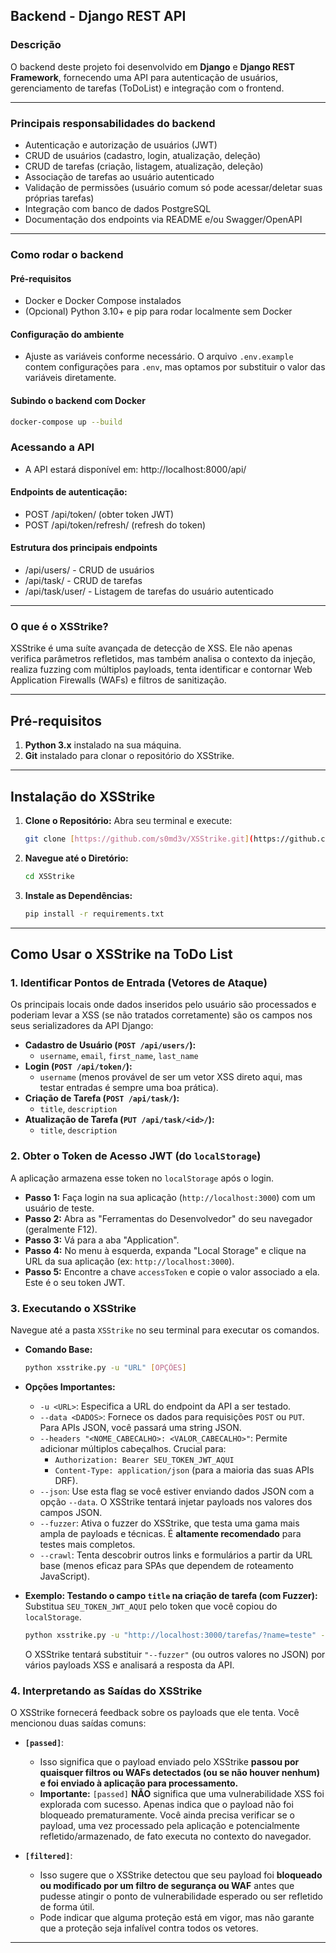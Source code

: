 ## Backend - Django REST API

### Descrição

O backend deste projeto foi desenvolvido em **Django** e **Django REST Framework**, fornecendo uma API para autenticação de usuários, gerenciamento de tarefas (ToDoList) e integração com o frontend.

---

### Principais responsabilidades do backend

- Autenticação e autorização de usuários (JWT)
- CRUD de usuários (cadastro, login, atualização, deleção)
- CRUD de tarefas (criação, listagem, atualização, deleção)
- Associação de tarefas ao usuário autenticado
- Validação de permissões (usuário comum só pode acessar/deletar suas próprias tarefas)
- Integração com banco de dados PostgreSQL
- Documentação dos endpoints via README e/ou Swagger/OpenAPI

---

### Como rodar o backend

#### Pré-requisitos

- Docker e Docker Compose instalados
- (Opcional) Python 3.10+ e pip para rodar localmente sem Docker

#### Configuração do ambiente

- Ajuste as variáveis conforme necessário. O arquivo `.env.example` contem configurações para `.env`, mas optamos por substituir o valor das variáveis diretamente.

#### Subindo o backend com Docker


```sh
docker-compose up --build
```


### Acessando a API

- A API estará disponível em: http://localhost:8000/api/

#### Endpoints de autenticação:

- POST /api/token/ (obter token JWT)
- POST /api/token/refresh/ (refresh do token)

#### Estrutura dos principais endpoints
- /api/users/ - CRUD de usuários
- /api/task/ - CRUD de tarefas
- /api/task/user/ - Listagem de tarefas do usuário autenticado

---
### O que é o XSStrike?

XSStrike é uma suíte avançada de detecção de XSS. Ele não apenas verifica parâmetros refletidos, mas também analisa o contexto da injeção, realiza fuzzing com múltiplos payloads, tenta identificar e contornar Web Application Firewalls (WAFs) e filtros de sanitização.

---

## Pré-requisitos

1.  **Python 3.x** instalado na sua máquina.
2.  **Git** instalado para clonar o repositório do XSStrike.

---

## Instalação do XSStrike

1.  **Clone o Repositório:**
    Abra seu terminal e execute:
    ```bash
    git clone [https://github.com/s0md3v/XSStrike.git](https://github.com/s0md3v/XSStrike.git)
    ```

2.  **Navegue até o Diretório:**
    ```bash
    cd XSStrike
    ```

3.  **Instale as Dependências:**
    ```bash
    pip install -r requirements.txt
    ```
---

## Como Usar o XSStrike na ToDo List

### 1. Identificar Pontos de Entrada (Vetores de Ataque)

Os principais locais onde dados inseridos pelo usuário são processados e poderiam levar a XSS (se não tratados corretamente) são os campos nos seus serializadores da API Django:

* **Cadastro de Usuário (`POST /api/users/`):**
    * `username`, `email`, `first_name`, `last_name`
* **Login (`POST /api/token/`):**
    * `username` (menos provável de ser um vetor XSS direto aqui, mas testar entradas é sempre uma boa prática).
* **Criação de Tarefa (`POST /api/task/`):**
    * `title`, `description`
* **Atualização de Tarefa (`PUT /api/task/<id>/`):**
    * `title`, `description`

### 2. Obter o Token de Acesso JWT (do `localStorage`)

A aplicação armazena esse token no `localStorage` após o login.

* **Passo 1:** Faça login na sua aplicação (`http://localhost:3000`) com um usuário de teste.
* **Passo 2:** Abra as "Ferramentas do Desenvolvedor" do seu navegador (geralmente F12).
* **Passo 3:** Vá para a aba "Application".
* **Passo 4:** No menu à esquerda, expanda "Local Storage" e clique na URL da sua aplicação (ex: `http://localhost:3000`).
* **Passo 5:** Encontre a chave `accessToken` e copie o valor associado a ela. Este é o seu token JWT.


### 3. Executando o XSStrike

Navegue até a pasta `XSStrike` no seu terminal para executar os comandos.

* **Comando Base:**
    ```bash
    python xsstrike.py -u "URL" [OPÇÕES]
    ```

* **Opções Importantes:**
    * `-u <URL>`: Especifica a URL do endpoint da API a ser testado.
    * `--data <DADOS>`: Fornece os dados para requisições `POST` ou `PUT`. Para APIs JSON, você passará uma string JSON.
    * `--headers "<NOME_CABECALHO>: <VALOR_CABECALHO>"`: Permite adicionar múltiplos cabeçalhos. Crucial para:
        * `Authorization: Bearer SEU_TOKEN_JWT_AQUI`
        * `Content-Type: application/json` (para a maioria das suas APIs DRF).
    * `--json`: Use esta flag se você estiver enviando dados JSON com a opção `--data`. O XSStrike tentará injetar payloads nos valores dos campos JSON.
    * `--fuzzer`: Ativa o fuzzer do XSStrike, que testa uma gama mais ampla de payloads e técnicas. É **altamente recomendado** para testes mais completos.
    * `--crawl`: Tenta descobrir outros links e formulários a partir da URL base (menos eficaz para SPAs que dependem de roteamento JavaScript).


* **Exemplo: Testando o campo `title` na criação de tarefa (com Fuzzer):**
    Substitua `SEU_TOKEN_JWT_AQUI` pelo token que você copiou do `localStorage`.
    ```bash
    python xsstrike.py -u "http://localhost:3000/tarefas/?name=teste" --headers "Cookie: eyJhbGciOiJIUzI1NiIsInR5cCI6IkpXVCJ9.eyJ0b2tlbl90eXBlIjoiYWNjZXNzIiwiZXhwIjoxNzUxMDUxODkwLCJpYXQiOjE3NDg0NTk4OTAsImp0aSI6IjgwZTZlOTJlMmQwODQ5Y2RiNjcxNDdlY2NhY2M1OTI3IiwidXNlcl9pZCI6Mn0.9Trs6cs5FL0hx8tu3HUSHCjcix5371VIkWd2j9grlEY" --fuzzer
    ```
    O XSStrike tentará substituir `"--fuzzer"` (ou outros valores no JSON) por vários payloads XSS e analisará a resposta da API.

### 4. Interpretando as Saídas do XSStrike

O XSStrike fornecerá feedback sobre os payloads que ele tenta. Você mencionou duas saídas comuns:

* **`[passed]`**:
    * Isso significa que o payload enviado pelo XSStrike **passou por quaisquer filtros ou WAFs detectados (ou se não houver nenhum) e foi enviado à aplicação para processamento.**
    * **Importante:** `[passed]` **NÃO** significa que uma vulnerabilidade XSS foi explorada com sucesso. Apenas indica que o payload não foi bloqueado prematuramente. Você ainda precisa verificar se o payload, uma vez processado pela aplicação e potencialmente refletido/armazenado, de fato executa no contexto do navegador.

* **`[filtered]`**:
    * Isso sugere que o XSStrike detectou que seu payload foi **bloqueado ou modificado por um filtro de segurança ou WAF** antes que pudesse atingir o ponto de vulnerabilidade esperado ou ser refletido de forma útil.
    * Pode indicar que alguma proteção está em vigor, mas não garante que a proteção seja infalível contra todos os vetores.

---

